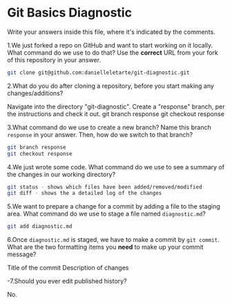 # Git Basics Diagnostic

Write your answers inside this file, where it's indicated by the comments.

1.We just forked a repo on GitHub and want to start working on it locally.
What command do we use to do that? Use the **correct** URL from your fork of
this repository in your answer.

```sh
git clone git@github.com:danielleletarte/git-diagnostic.git
```

2.What do you do after cloning a repository, before you start making any
changes/additions?

Navigate into the directory "git-diagnostic". Create a "response" branch, per the instructions and check it out.
git branch response
git checkout response

3.What command do we use to create a new branch? Name this branch `response`
    in your answer. Then, how do we switch to that branch?

```sh
git branch response
git checkout response
```

4.We just wrote some code. What command do we use to see a summary of the
    changes in our working directory?

```sh
git status - shows which files have been added/removed/modified
git diff - shows the a detailed log of the changes
```

5.We want to prepare a change for a commit by adding a file to the staging
    area. What command do we use to stage a file named `diagnostic.md`?

```sh
git add diagnostic.md
```

6.Once `diagnostic.md` is staged, we have to make a commit by `git commit`.
What are the two formatting items you **need** to make up your commit message?

Title of the commit
Description of changes

-7.Should you ever edit published history?

No.
